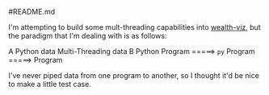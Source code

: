 #README.md

I'm attempting to build some mult-threading capabilities into [wealth-viz](https://github.com/benjaminmgross/wealth-viz), but the paradigm that I'm dealing with is as follows:

A Python     data    Multi-Threading    data      B Python
Program     =====>   `py` Program       =====>    Program

I've never piped data from one program to another, so I thought it'd be nice to make a little test case.



